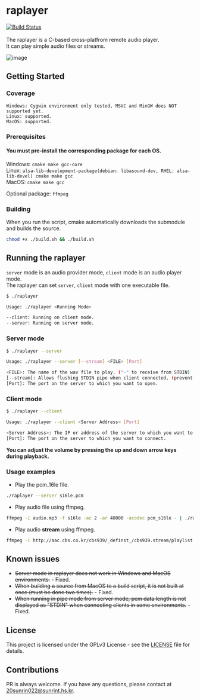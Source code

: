 # raplayer
[![Build Status](https://jenkins.hurrhnn.xyz/job/raplayer/badge/icon)](https://jenkins.kokoseij.xyz/job/raplayer/)
<br><br>The raplayer is a C-based cross-platfrom remote audio player.<br> It can play simple audio files or streams.<br>

![image](https://user-images.githubusercontent.com/40728528/130774566-fb301676-7684-4776-8648-11585b054bc1.png)

## Getting Started

### Coverage
```
Windows: Cygwin environment only tested, MSVC and MinGW does NOT supported yet.
Linux: supported.
MacOS: supported.
```

### Prerequisites

#### You must pre-install the corresponding package for each OS.

Windows: `cmake make gcc-core`<br>
Linux: `alsa-lib-development-package(debian: libasound-dev, RHEL: alsa-lib-devel) cmake make gcc`<br>
MacOS: `cmake make gcc`<br>

Optional package: `ffmpeg`

### Building
When you run the script, cmake automatically downloads the submodule and builds the source.

```bash
chmod +x ./build.sh && ./build.sh
```

## Running the raplayer

`server` mode is an audio provider mode, `client` mode is an audio player mode. <br>
The raplayer can set `server`, `client` mode with one executable file.

```bash
$ ./raplayer 

Usage: ./raplayer <Running Mode>

--client: Running on client mode.
--server: Running on server mode.

```

### Server mode
```bash
$ ./raplayer --server

Usage: ./raplayer --server [--stream] <FILE> [Port]

<FILE>: The name of the wav file to play. ("-" to receive from STDIN)
[--stream]: Allows flushing STDIN pipe when client connected. (prevent stacking buffer)
[Port]: The port on the server to which you want to open.

```

### Client mode
```bash
$ ./raplayer --client

Usage: ./raplayer --client <Server Address> [Port]

<Server Address>: The IP or address of the server to which you want to connect.
[Port]: The port on the server to which you want to connect.

```
**You can adjust the volume by pressing the up and down arrow keys during playback.**

### Usage examples

- Play the pcm_16le file.
```bash
./raplayer --server s16le.pcm
```

- Play audio file using ffmpeg.

```bash
ffmpeg -i audio.mp3 -f s16le -ac 2 -ar 48000 -acodec pcm_s16le - | ./raplayer --server -
```

- Play audio **stream** using ffmpeg.

```bash
ffmpeg -i http://aac.cbs.co.kr/cbs939/_definst_/cbs939.stream/playlist.m3u8 -f s16le -ac 2 -ar 48000 -acodec pcm_s16le - | ./raplayer --server --stream -
```
## Known issues

- ~~Server mode in raplayer does not work in Windows and MacOS environments.~~ - Fixed.
- ~~When building a source from MacOS to a build script, it is not built at once (must be done two times).~~ - Fixed.
- ~~When running in pipe mode from server mode, pcm data length is not displayed as "STDIN" when connecting clients in some environments.~~ - Fixed.

## License

This project is licensed under the GPLv3 License - see the [LICENSE](https://github.com/hurrhnn/raplayer/blob/main/LICENSE) file for details.

## Contributions

PR is always welcome. If you have any questions, please contact at 20sunrin022@sunrint.hs.kr.
